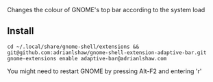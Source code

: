 Changes the colour of GNOME's top bar according to the system load

## Install

```
cd ~/.local/share/gnome-shell/extensions && git@github.com:adrianlshaw/gnome-shell-extension-adaptive-bar.git
gnome-extensions enable adaptive-bar@adrianlshaw.com
```

You might need to restart GNOME by pressing Alt-F2 and entering 'r'
